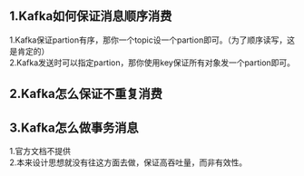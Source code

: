 ## 1.Kafka如何保证消息顺序消费
1.Kafka保证partion有序，那你一个topic设一个partion即可。（为了顺序读写，这是肯定的）  
2.Kafka发送时可以指定partion，那你使用key保证所有对象发一个partion即可。

## 2.Kafka怎么保证不重复消费


## 3.Kafka怎么做事务消息
1.官方文档不提供  
2.本来设计思想就没有往这方面去做，保证高吞吐量，而非有效性。  
